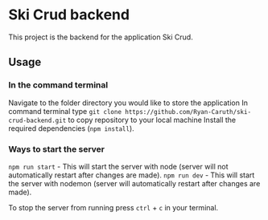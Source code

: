 # Ski Crud backend

This project is the backend for the application Ski Crud. 

## Usage 
### In the command terminal

Navigate to the folder directory you would like to store the application
In command terminal type `git clone https://github.com/Ryan-Caruth/ski-crud-backend.git` to copy repository to your local machine
Install the required dependencies (`npm install`).

### Ways to start the server

`npm run start` - This will start the server with node (server will not automatically restart after changes are made).
`npm run dev` - This will start the server with nodemon (server will automatically restart after changes are made).

To stop the server from running press `ctrl` + `c` in your terminal.